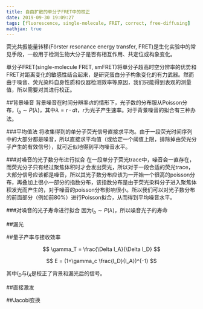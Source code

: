 ```yaml
---
title: 自由扩散的单分子FRET中的校正
date: 2019-09-30 19:09:27
tags: [fluorescence, single-molecule, FRET, correct, free-diffusing]
mathjax: true
---
```


荧光共振能量转移(Förster resonance energy transfer, FRET)是生化实验中的常见手段，一般用于检测生物大分子是否有相互作用、共定位或构象变化。

单分子FRET(single-molecule FRET, smFRET)将单分子超高时空分辨率的优势和FRET对距离变化的敏感性结合起来，是研究蛋白分子构象变化的有力武器。然而由于噪音、荧光染料自身性质和仪器检测效率等原因，我们只能得到表观的测量值，所以需要对其进行校正。

##背景噪音
背景噪音在时间分辨率$dt$的情形下，光子数的分布服从Poisson分布，$I_b \sim P(\lambda)$，其中$\lambda = r \cdot dt$，$r$为光子产生速率。对于背景噪音的拟合有三种办法。

###平均值法
将收集得到的单分子荧光信号直接求平均。由于一段荧光时间序列中的大部分都是噪音，所以直接求平均值（或给定一个阈值上限，排除掉由荧光分子产生的有效信号），就可近似地得到平均噪音水平。

###对噪音的光子数分布进行拟合
在一段单分子荧光trace中，噪音会一直存在，而荧光分子只有经过聚焦体积时才会发出荧光，所以对于一段合适的荧光trace，大部分信号应该都是噪音，所以其光子数分布应该为一开始一个很高的poisson分布，再叠加上很小一部分的指数分布，该指数分布是由于荧光染料分子进入聚焦体积发光而产生的，对于噪音的poisson分布影响很小。所以我们可以对光子数分布的前面部分（例如前80%）进行Poisson拟合，从而得到平均噪音水平。

###对噪音的光子寿命进行拟合
因为$I_b \sim P(\lambda)$，所以噪音光子的寿命

##漏光

##量子产率与接收效率

$$ \gamma_T = \frac{\Delta I_A}{\Delta I_D} $$

$$ E = (1+\gamma_c \frac{I_D}{I_A})^{-1} $$

其中$I_D$与$I_A$是校正了背景和漏光后的信号。

##直接激发

##Jacobi变换
